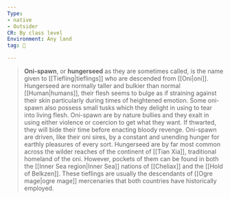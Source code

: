 ```yaml
---
Type:
- native
- Outsider
CR: By class level
Environment: Any land
tag: 👹

---
```


> **Oni-spawn**, or **hungerseed** as they are sometimes called, is the name given to [[Tiefling|tieflings]] who are descended from [[Oni|oni]]. Hungerseed are normally taller and bulkier than normal [[Human|humans]], their flesh seems to bulge as if straining against their skin particularly during times of heightened emotion. Some oni-spawn also possess small tusks which they delight in using to tear into living flesh.
> Oni-spawn are by nature bullies and they exalt in using either violence or coercion to get what they want. If thwarted, they will bide their time before enacting bloody revenge. Oni-spawn are driven, like their oni sires, by a constant and unending hunger for earthly pleasures of every sort. Hungerseed are by far most common across the wilder reaches of the continent of [[Tian Xia]], traditional homeland of the oni. However, pockets of them can be found in both the [[Inner Sea region|Inner Sea]] nations of [[Cheliax]] and the [[Hold of Belkzen]]. These tieflings are usually the descendants of [[Ogre mage|ogre mage]] mercenaries that both countries have historically employed.








